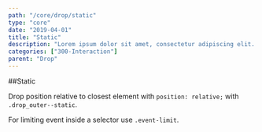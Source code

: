 ```yaml
---
path: "/core/drop/static"
type: "core"
date: "2019-04-01"
title: "Static"
description: "Lorem ipsum dolor sit amet, consectetur adipiscing elit. Nunc tempus laoreet leo sit amet iaculis."
categories: ["300-Interaction"]
parent: "Drop"
---
```


##Static

Drop position relative to closest element with `position: relative;` with `.drop_outer--static`.

For limiting event inside a selector use `.event-limit`.

<demo>
  <demovanilla src="demos/inline/demos/drop/static">
  </demovanilla>
</demo>
